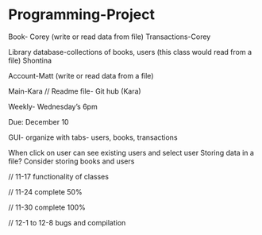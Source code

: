 # Programming-Project

Book- Corey (write or read data from file)
Transactions-Corey 

Library database-collections of books, users (this class would read from a file) Shontina

Account-Matt (write or read data from a file)

Main-Kara
//
Readme file- Git hub (Kara)

Weekly- Wednesday’s 6pm

Due: December 10

GUI- organize with tabs- users, books, transactions

When click on user can see existing users and select user 
Storing data in a file? Consider storing books and users 




// 11-17 functionality of classes

// 11-24 complete 50%

// 11-30 complete 100%

// 12-1 to 12-8 bugs and compilation
